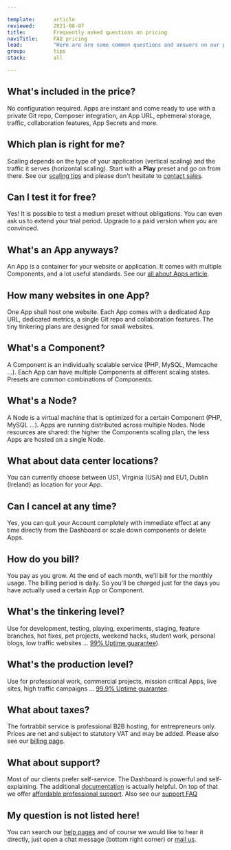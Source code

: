 ```yaml
---

template:      article
reviewed:      2021-08-07
title:         Frequently asked questions on pricing
naviTitle:     FAQ pricing
lead:          "Here are are some common questions and answers on our pricing and billing."
group:         tips
stack:         all

---
```


## What's included in the price?

No configuration required. Apps are instant and come ready to use with a private Git repo, Composer integration, an App URL, ephemeral storage, traffic, collaboration features, App Secrets and more.

## Which plan is right for me?

Scaling depends on the type of your application (vertical scaling) and the traffic it serves (horizontal scaling). Start with a **Play** preset and go on from there. See our [scaling tips](/scaling) and please don't hesitate to [contact sales](mailto:sales@fortrabbit.com).

## Can I test it for free?

Yes! It is possible to test a medium preset without obligations. You can even ask us to extend your trial period. Upgrade to a paid version when you are convinced.

## What's an App anyways?

An App is a container for your website or application. It comes with multiple Components, and a lot useful standards. See our [all about Apps article](/app).

## How many websites in one App?

One App shall host one website. Each App comes with a dedicated App URL, dedicated metrics, a single Git repo and collaboration features. The tiny tinkering plans are designed for small websites.

## What's a Component?

A Component is an individually scalable service (PHP, MySQL, Memcache …). Each App can have multiple Components at different scaling states. Presets are common combinations of Components.

## What's a Node?

A Node is a virtual machine that is optimized for a certain Component (PHP, MySQL …). Apps are running distributed across multiple Nodes. Node resources are shared: the higher the Components scaling plan, the less Apps are hosted on a single Node.

## What about data center locations?

You can currently choose between US1, Virginia (USA) and EU1, Dublin (Ireland) as location for your App.

## Can I cancel at any time?

Yes, you can quit your Account completely with immediate effect at any time directly from the Dashboard or scale down components or delete Apps.

## How do you bill?

You pay as you grow. At the end of each month, we'll bill for the monthly usage. The billing period is daily. So you'll be charged just for the days you have actually used a certain App or Component.

## What's the tinkering level?

Use for development, testing, playing, experiments, staging, feature branches, hot fixes, pet projects, weekend hacks, student work, personal blogs, low traffic websites … [99% Uptime guarantee](https://www.fortrabbit.com/sla)).

## What's the production level?

Use for professional work, commercial projects, mission critical Apps, live sites, high traffic campaigns … [99.9% Uptime guarantee](https://www.fortrabbit.com/sla).

## What about taxes?

The fortrabbit service is professional B2B hosting, for entrepreneurs only. Prices are net and subject to statutory VAT and may be added. Please also see our [billing page](/billing).

## What about support?

Most of our clients prefer self-service. The Dashboard is powerful and self-explaining. The additional [documentation](/) is actually helpful. On top of that we offer [affordable professional support](https://www.fortrabbit.com/company-plans). Also see our [support FAQ](/faq-support)

## My question is not listed here!

You can search our [help pages](/) and of course we would like to hear it directly, just open a chat message (bottom right corner) or [mail us](mailto:sales@fortrabbit.com).
